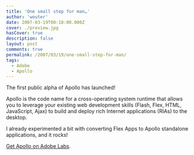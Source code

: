 ```yaml
---
title: 'One small step for man…'
author: 'wouter'
date: 2007-03-19T00:10:00.000Z
cover: ./preview.jpg
hasCover: true
description: false
layout: post
comments: true
permalink: /2007/03/19/one-small-step-for-man/
tags:
  - Adobe
  - Apollo
---
```

The first public alpha of Apollo has launched!

Apollo is the code name for a cross-operating system runtime that allows you to leverage your existing web development skills (Flash, Flex, HTML, JavaScript, Ajax) to build and deploy rich Internet applications (RIAs) to the desktop.

I already experimented a bit with converting Flex Apps to Apollo standalone applications, and it rocks!

[Get Apollo on Adobe Labs][1].

[1]: http://labs.adobe.com/technologies/apollo/